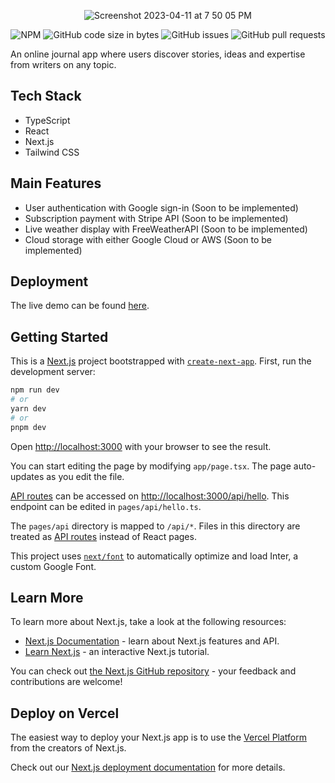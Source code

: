 <div align="center">

![Screenshot 2023-04-11 at 7 50 05 PM](https://user-images.githubusercontent.com/41933169/231312493-8d26b262-50ad-4161-8a27-f5bf7bc1f415.png)

</div>

<div align="center">

  ![NPM](https://img.shields.io/npm/l/nextjs)
  ![GitHub code size in bytes](https://img.shields.io/github/languages/code-size/eshinhw/ysj)
  ![GitHub issues](https://img.shields.io/github/issues/eshinhw/ysj)
  ![GitHub pull requests](https://img.shields.io/github/issues-pr/eshinhw/ysj)
  
</div>

An online journal app where users discover stories, ideas and expertise from writers on any topic.

## Tech Stack

- TypeScript
- React
- Next.js
- Tailwind CSS

## Main Features

- User authentication with Google sign-in (Soon to be implemented)
- Subscription payment with Stripe API (Soon to be implemented)
- Live weather display with FreeWeatherAPI (Soon to be implemented)
- Cloud storage with either Google Cloud or AWS (Soon to be implemented)

## Deployment

The live demo can be found [here](https://ysj.vercel.app).

## Getting Started
This is a [Next.js](https://nextjs.org/) project bootstrapped with [`create-next-app`](https://github.com/vercel/next.js/tree/canary/packages/create-next-app). First, run the development server:

```bash
npm run dev
# or
yarn dev
# or
pnpm dev
```

Open [http://localhost:3000](http://localhost:3000) with your browser to see the result.

You can start editing the page by modifying `app/page.tsx`. The page auto-updates as you edit the file.

[API routes](https://nextjs.org/docs/api-routes/introduction) can be accessed on [http://localhost:3000/api/hello](http://localhost:3000/api/hello). This endpoint can be edited in `pages/api/hello.ts`.

The `pages/api` directory is mapped to `/api/*`. Files in this directory are treated as [API routes](https://nextjs.org/docs/api-routes/introduction) instead of React pages.

This project uses [`next/font`](https://nextjs.org/docs/basic-features/font-optimization) to automatically optimize and load Inter, a custom Google Font.

## Learn More

To learn more about Next.js, take a look at the following resources:

- [Next.js Documentation](https://nextjs.org/docs) - learn about Next.js features and API.
- [Learn Next.js](https://nextjs.org/learn) - an interactive Next.js tutorial.

You can check out [the Next.js GitHub repository](https://github.com/vercel/next.js/) - your feedback and contributions are welcome!

## Deploy on Vercel

The easiest way to deploy your Next.js app is to use the [Vercel Platform](https://vercel.com/new?utm_medium=default-template&filter=next.js&utm_source=create-next-app&utm_campaign=create-next-app-readme) from the creators of Next.js.

Check out our [Next.js deployment documentation](https://nextjs.org/docs/deployment) for more details.
